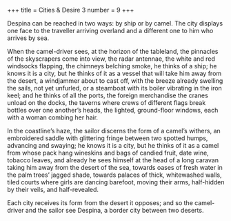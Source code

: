 +++
title = Cities & Desire 3
number = 9
+++

Despina can be reached in two ways: by ship or by camel. The city displays one face to the traveller arriving overland and a different one to him who arrives by sea.

When the camel-driver sees, at the horizon of the tableland, the pinnacles of the skyscrapers come into view, the radar antennae, the white and red windsocks flapping, the chimneys belching smoke, he thinks of a ship; he knows it is a city, but he thinks of it as a vessel that will take him away from the desert, a windjammer about to cast off, with the breeze already swelling the sails, not yet unfurled, or a steamboat with its boiler vibrating in the iron keel; and he thinks of all the ports, the foreign merchandise the cranes unload on the docks, the taverns where crews of different flags break bottles over one another’s heads, the lighted, ground-floor windows, each with a woman combing her hair.

In the coastline’s haze, the sailor discerns the form of a camel’s withers, an embroidered saddle with glittering fringe between two spotted humps, advancing and swaying; he knows it is a city, but he thinks of it as a camel from whose pack hang wineskins and bags of candied fruit, date wine, tobacco leaves, and already he sees himself at the head of a long caravan taking him away from the desert of the sea, towards oases of fresh water in the palm trees’ jagged shade, towards palaces of thick, whitewashed walls, tiled courts where girls are dancing barefoot, moving their arms, half-hidden by their veils, and half-revealed.

Each city receives its form from the desert it opposes; and so the camel-driver and the sailor see Despina, a border city between two deserts.